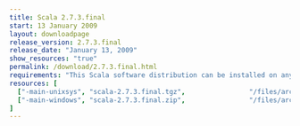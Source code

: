 ```yaml
---
title: Scala 2.7.3.final
start: 13 January 2009
layout: downloadpage
release_version: 2.7.3.final
release_date: "January 13, 2009"
show_resources: "true"
permalink: /download/2.7.3.final.html
requirements: "This Scala software distribution can be installed on any Unix-like or Windows system. It requires the Java runtime version 1.6 or later, which can be downloaded <a href='http://www.java.com/'>here</a>."
resources: [
  ["-main-unixsys", "scala-2.7.3.final.tgz",                "/files/archive/scala-2.7.3.final.tgz",                   "Mac OS X, Unix, Cygwin",  "16 MB"],
  ["-main-windows", "scala-2.7.3.final.zip",                "/files/archive/scala-2.7.3.final.zip",                   "Windows",                 "16 MB"]
]
---
```




